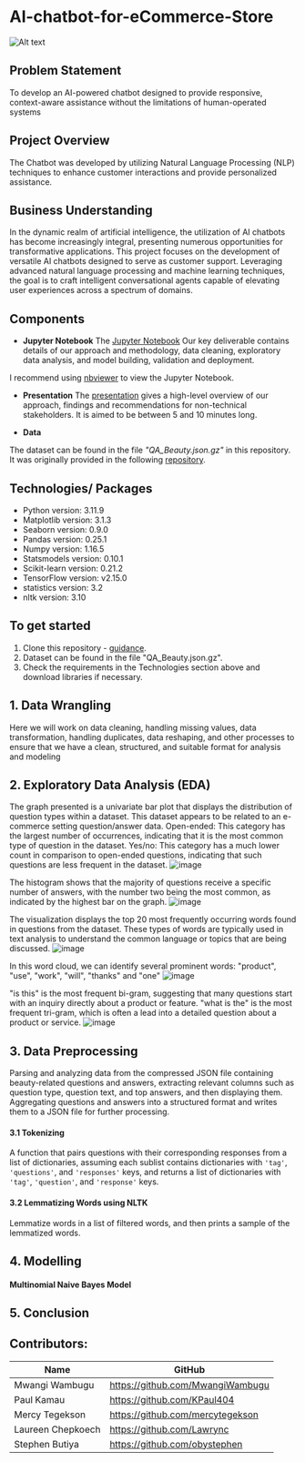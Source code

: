 # AI-chatbot-for-eCommerce-Store
![Alt text](https://github.com/MwangiWambugu/AI-chatbot-for-eCommerce-Store/blob/main/images/best-ai-chatbot-software.png)

## Problem Statement
To develop an AI-powered chatbot designed to provide responsive, context-aware assistance without the limitations of human-operated systems

## Project Overview
The Chatbot was developed by utilizing Natural Language Processing (NLP) techniques to enhance customer interactions and provide personalized assistance.

## Business Understanding
In the dynamic realm of artificial intelligence, the utilization of AI chatbots has become increasingly integral, presenting numerous opportunities for transformative applications. This project focuses on the development of versatile AI chatbots designed to serve as customer support. Leveraging advanced natural language processing and machine learning techniques, the goal is to craft intelligent conversational agents capable of elevating user experiences across a spectrum of domains.


## Components

* **Jupyter Notebook**
The [Jupyter Notebook](https://github.com/MwangiWambugu/AI-chatbot-for-eCommerce-Store) Our key deliverable contains details of our approach and methodology, data cleaning, exploratory data analysis, and model building, validation and deployment.

I recommend using [nbviewer](https://nbviewer.jupyter.org/) to view the Jupyter Notebook.

* **Presentation**
The [presentation](https://) gives a high-level overview of our approach, findings and recommendations for non-technical stakeholders. It is aimed to be between 5 and 10 minutes long.

* **Data**

The dataset can be found in the file *"QA_Beauty.json.gz"* in this repository. It was originally provided in the following [repository](https://github.com/MwangiWambugu/AI-chatbot-for-eCommerce-Store).

## Technologies/ Packages

* Python version: 3.11.9
* Matplotlib version: 3.1.3
* Seaborn version: 0.9.0
* Pandas version: 0.25.1
* Numpy version: 1.16.5
* Statsmodels version: 0.10.1
* Scikit-learn version: 0.21.2 
* TensorFlow version: v2.15.0
* statistics version: 3.2
* nltk version: 3.10


## To get started

1. Clone this repository - [guidance](https://help.github.com/articles/cloning-a-repository/).
2. Dataset can be found in the file "QA_Beauty.json.gz".
3. Check the requirements in the Technologies section above and download libraries if necessary.

## 1. Data Wrangling
Here we will work on data cleaning, handling missing values, data transformation, handling duplicates, data reshaping, and other processes to ensure that we have a clean, structured, and suitable format for analysis and modeling

## 2. Exploratory Data Analysis (EDA)
The graph presented is a univariate bar plot that displays the distribution of question types within a dataset. This dataset appears to be related to an e-commerce setting question/answer data.
Open-ended: This category has the largest number of occurrences, indicating that it is the most common type of question in the dataset.
Yes/no: This category has a much lower count in comparison to open-ended questions, indicating that such questions are less frequent in the dataset.
![image](https://github.com/MwangiWambugu/AI-chatbot-for-eCommerce-Store/blob/main/images/univariate%20analysis.png)

The histogram shows that the majority of questions receive a specific number of answers, with the number two being the most common, as indicated by the highest bar on the graph.
![image]()

The visualization displays the top 20 most frequently occurring words found in questions from the dataset. These types of words are typically used in text analysis to understand the common language or topics that are being discussed.
![image](https://github.com/MwangiWambugu/AI-chatbot-for-eCommerce-Store/blob/main/images/most_common_words_bar_chart.png)

In this word cloud, we can identify several prominent words: "product", "use", "work", "will", "thanks" and "one"
![image](https://github.com/MwangiWambugu/AI-chatbot-for-eCommerce-Store/blob/main/images/wordcloud.png)

"is this" is the most frequent bi-gram, suggesting that many questions start with an inquiry directly about a product or feature.
"what is the" is the most frequent tri-gram, which is often a lead into a detailed question about a product or service.
![image](https://github.com/MwangiWambugu/AI-chatbot-for-eCommerce-Store/blob/main/images/most_common_ngrams_subplot.png) 

## 3. Data Preprocessing
Parsing and analyzing data from  the compressed JSON file containing beauty-related questions and answers, extracting relevant columns such as question type, question text, and top answers, and then displaying them.
Aggregating questions and answers into a structured format and writes them to a JSON file for further processing.

#### 3.1 Tokenizing
A function that pairs questions with their corresponding responses from a list of dictionaries, assuming each sublist contains dictionaries with `'tag'`, `'questions'`, and `'responses'` keys, and returns a list of dictionaries with `'tag'`, `'question'`, and `'response'` keys.

#### 3.2 Lemmatizing Words using NLTK
Lemmatize words in a list of filtered words, and then prints a sample of the lemmatized words.


## 4. Modelling
#### Multinomial Naive Bayes Model


## 5. Conclusion

## Contributors:
|Name     |  GitHub   |
|---------|-----------------|
|Mwangi Wambugu |https://github.com/MwangiWambugu|
|Paul Kamau |https://github.com/KPaul404|
|Mercy Tegekson |https://github.com/mercytegekson|
|Laureen Chepkoech |https://github.com/Lawrync|
|Stephen Butiya |https://github.com/obystephen|